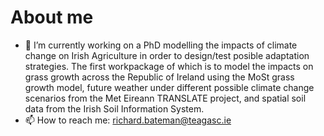 # About me 

- 🔭 I’m currently working on a PhD modelling the impacts of climate change on Irish Agriculture in order to design/test posible adaptation strategies. The first workpackage of which is to model the impacts on grass growth across the Republic of Ireland using the MoSt grass growth model, future weather under different possible climate change scenarios from the Met Eireann TRANSLATE project, and spatial soil data from the Irish Soil Information System.  
- 📫 How to reach me: richard.bateman@teagasc.ie

